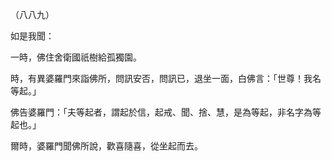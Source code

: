 （八八九）

如是我聞：

一時，佛住舍衛國祇樹給孤獨園。

時，有異婆羅門來詣佛所，問訊安否，問訊已，退坐一面，白佛言：「世尊！我名等起。」

佛告婆羅門：「夫等起者，謂起於信，起戒、聞、捨、慧，是為等起，非名字為等起也。」

爾時，婆羅門聞佛所說，歡喜隨喜，從坐起而去。




